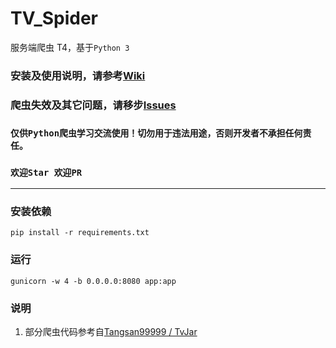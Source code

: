 # TV_Spider
服务端爬虫 T4，基于`Python 3`


### 安装及使用说明，请参考[Wiki](https://github.com/sec-an/TV_Spider/wiki)
### 爬虫失效及其它问题，请移步[Issues](https://github.com/sec-an/TV_Spider/issues)


### `仅供Python爬虫学习交流使用！切勿用于违法用途，否则开发者不承担任何责任。`
### `欢迎Star 欢迎PR`

---
### 安装依赖
```pip install -r requirements.txt```
### 运行
```gunicorn -w 4 -b 0.0.0.0:8080 app:app```
### 说明
1. 部分爬虫代码参考自[Tangsan99999 / TvJar](https://github.com/Tangsan99999/TvJar)
